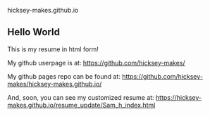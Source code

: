 hicksey-makes.github.io


## Hello World

This is my resume in html form!

My github userpage is at:
https://github.com/hicksey-makes/

My github pages repo can be found at:
https://github.com/hicksey-makes/hicksey-makes.github.io/

And, soon, you can see my customized resume at:
https://hicksey-makes.github.io/resume_update/Sam_h_index.html
